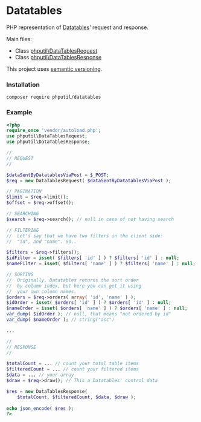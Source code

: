 # Datatables

PHP representation of [Datatables](https://datatables.net)' request and response.

Main files: 
* Class [phputil\DataTablesRequest](https://github.com/thiagodp/datatables/blob/master/lib/DataTablesRequest.php)
* Class [phputil\DataTablesResponse](https://github.com/thiagodp/datatables/blob/master/lib/DataTablesResponse.php)

This project uses [semantic versioning](http://semver.org/).

### Installation

```command
composer require phputil/datatables
```

### Example

```php
<?php
require_once 'vendor/autoload.php';
use phputil\DataTablesRequest;
use phputil\DataTablesResponse;

//
// REQUEST
//

$dataSentByDatatablesViaPost = $_POST;
$req = new DataTablesRequest( $dataSentByDatatablesViaPost );

// PAGINATION
$limit = $req->limit();
$offset = $req->offset();

// SEARCHING
$search = $req->search(); // null in case of not having search

// FILTERING
//	Let's say that we have two filters in the client side:
//	"id", and "name". So..

$filters = $req->filters();
$idFilter = isset( $filters[ 'id' ] ) ? $filters[ 'id' ] : null;
$nameFilter = isset( $filters[ 'name' ] ) ? $filters[ 'name' ] : null;

// SORTING
//	Originally, Datatables returns the sort order
//	by column index, but here you can get it using
//	your own column names.
$orders = $req->orders( array( 'id', 'name' ) );
$idOrder = isset( $orders[ 'id' ] ) ? $orders[ 'id' ] : null;
$nameOrder = isset( $orders[ 'name' ] ) ? $orders[ 'name' ] : null;
var_dump( $idOrder ); // null, that means "not ordered by id"
var_dump( $nameOrder ); // string("asc")

...

//
// RESPONSE
//

$totalCount = ... // count your total table items
$filteredCount = ... // count your filtered items
$data = ... // your array
$draw = $req->draw(); // This a Datatables' control data

$res = new DataTablesResponse(
	$totalCount, $filteredCount, $data, $draw );
	
echo json_encode( $res );
?>
```